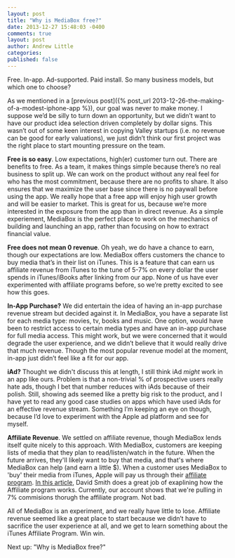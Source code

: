 ```yaml
---
layout: post
title: "Why is MediaBox free?"
date: 2013-12-27 15:48:03 -0400
comments: true
layout: post
author: Andrew Little
categories: 
published: false
---
```


Free. In-app. Ad-supported. Paid install. So many business models, but which one to choose?

As we mentioned in a [previous post]({% post_url 2013-12-26-the-making-of-a-modest-iphone-app %}), our goal was never to make money. I suppose we’d be silly to turn down an opportunity, but we didn’t want to have our product idea selection driven completely by dollar signs. This wasn’t out of some keen interest in copying Valley startups (i.e. no revenue can be good for early valuations), we just didn’t think our first project was the right place to start mounting pressure on the team. 


**Free is so easy**. Low expectations, high(er) customer turn out. There are benefits to free. As a team, it makes things simple because there’s no real business to split up. We can work on the product without any real feel for who has the most commitment, because there are no profits to share. It also ensures that we maximize the user base since there is no paywall before using the app. We really hope that a free app will enjoy high user growth and will be easier to market. This is great for us, because we’re more interested in the exposure from the app than in direct revenue. As a simple experiement, MediaBox is the perfect place to work on the mechanics of building and launching an app, rather than focusing on how to extract financial value. 

**Free does not mean 0 revenue**. Oh yeah, we do have a chance to earn, though our expectations are low. MediaBox offers customers the chance to buy media that’s in their list on iTunes. This is a feature that can earn us affiliate revenue from iTunes to the tune of 5-7% on every dollar the user spends in iTunes/iBooks after linking from our app. None of us have ever experimented with affiliate programs before, so we’re pretty excited to see how this goes.

**In-App Purchase?** We did entertain the idea of having an in-app purchase revenue stream but decided against it. In MediaBox, you have a separate list for each media type: movies, tv, books and music. One option, would have been to restrict access to certain media types and have an in-app purchase for full media access. This might work, but we were concerned that it would degrade the user experience, and we didn’t believe that it would really drive that much revenue. Though the most popular revenue model at the moment, in-app just didn’t feel like a fit for our app.

**iAd?** Thought we didn't discuss this at length, I still think iAd *might* work in an app like ours. Problem is that a non-trivial % of prospective users really hate ads, though I bet that number reduces with iAds because of their polish. Still, showing ads seemed like a pretty big risk to the product, and I have yet to read any good case studies on apps which have used iAds for an effective revenue stream. Something I’m keeping an eye on though, because I’d love to experiment with the Apple ad platform and see for myself.

**Affiliate Revenue**. We settled on affiliate revenue, though MediaBox lends itself quite nicely to this approach. With MediaBox, customers are keeping lists of media that they plan to read/listen/watch in the future. When the future arrives, they'll likely want to buy that media, and that's where MediaBox can help (and earn a little $). When a customer uses MediaBox to 'buy' their media from iTunes, Apple will pay us through their [affiliate program](http://www.apple.com/itunes/affiliates/resources/). [In this article](http://david-smith.org/blog/2013/08/19/itunes-affiliate-linking/), David Smith does a great job of exaplining how the Affiliate program works. Currently, our account shows that we're pulling in 7% commisions thorugh the affiliate program. Not bad.

All of MediaBox is an experiment, and we really have little to lose. Affiliate revenue seemed like a great place to start because we didn’t have to sacrifice the user experience at all, and we get to learn something about the iTunes Affiliate Program. Win win.

Next up: "Why is MediaBox free?"
